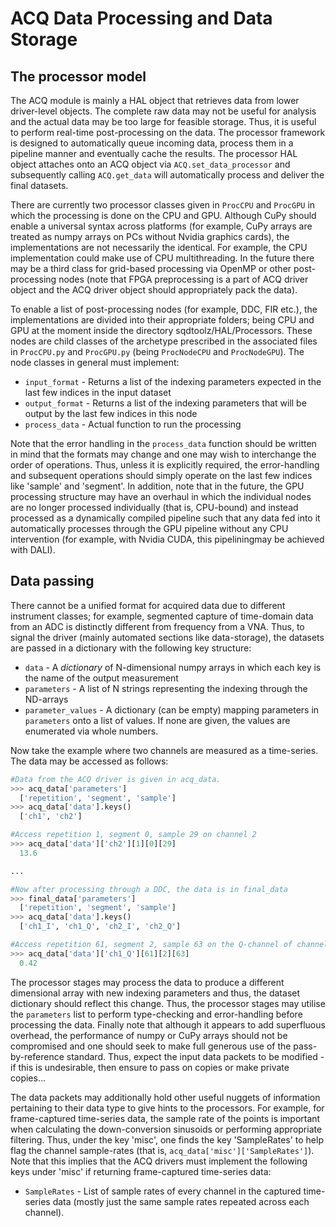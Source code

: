 # ACQ Data Processing and Data Storage

## The processor model

The ACQ module is mainly a HAL object that retrieves data from lower driver-level objects. The complete raw data may not be useful for analysis and the actual data may be too large for feasible storage. Thus, it is useful to perform real-time post-processing on the data. The processor framework is designed to automatically queue incoming data, process them in a pipeline manner and eventually cache the results. The processor HAL object attaches onto an ACQ object via `ACQ.set_data_processor` and subsequently calling `ACQ.get_data` will automatically process and deliver the final datasets.

There are currently two processor classes given in `ProcCPU` and `ProcGPU` in which the processing is done on the CPU and GPU. Although CuPy should enable a universal syntax across platforms (for example, CuPy arrays are treated as numpy arrays on PCs without Nvidia graphics cards), the implementations are not necessarily the identical. For example, the CPU implementation could make use of CPU multithreading. In the future there may be a third class for grid-based processing via OpenMP or other post-processing nodes (note that FPGA preprocessing is a part of ACQ driver object and the ACQ driver object should appropriately pack the data).

To enable a list of post-processing nodes (for example, DDC, FIR etc.), the implementations are divided into their appropriate folders; being CPU and GPU at the moment inside the directory sqdtoolz/HAL/Processors. These nodes are child classes of the archetype prescribed in the associated files in `ProcCPU.py` and `ProcGPU.py` (being `ProcNodeCPU` and `ProcNodeGPU`). The node classes in general must implement:

- `input_format` - Returns a list of the indexing parameters expected in the last few indices in the input dataset
- `output_format` - Returns a list of the indexing parameters that will be output by the last few indices in this node
- `process_data` - Actual function to run the processing

Note that the error handling in the `process_data` function should be written in mind that the formats may change and one may wish to interchange the order of operations. Thus, unless it is explicitly required, the error-handling and subsequent operations should simply operate on the last few indices like 'sample' and 'segment'. In addition, note that in the future, the GPU processing structure may have an overhaul in which the individual nodes are no longer processed individually (that is, CPU-bound) and instead processed as a dynamically compiled pipeline such that any data fed into it automatically processes through the GPU pipeline without any CPU intervention (for example, with Nvidia CUDA, this pipeliningmay be achieved with DALI).


## Data passing

There cannot be a unified format for acquired data due to different instrument classes; for example, segmented capture of time-domain data from an ADC is distinctly different from frequency from a VNA. Thus, to signal the driver (mainly automated sections like data-storage), the datasets are passed in a dictionary with the following key structure:

- `data` - A *dictionary* of N-dimensional numpy arrays in which each key is the name of the output measurement
- `parameters` - A list of N strings representing the indexing through the ND-arrays
- `parameter_values` - A dictionary (can be empty) mapping parameters in `parameters` onto a list of values. If none are given, the values are enumerated via whole numbers.

Now take the example where two channels are measured as a time-series. The data may be accessed as follows:

```python
#Data from the ACQ driver is given in acq_data.
>>> acq_data['parameters']
  ['repetition', 'segment', 'sample']
>>> acq_data['data'].keys()
  ['ch1', 'ch2']

#Access repetition 1, segment 0, sample 29 on channel 2
>>> acq_data['data']['ch2'][1][0][29]
  13.6

...

#Now after processing through a DDC, the data is in final_data
>>> final_data['parameters']
  ['repetition', 'segment', 'sample']
>>> acq_data['data'].keys()
  ['ch1_I', 'ch1_Q', 'ch2_I', 'ch2_Q']

#Access repetition 61, segment 2, sample 63 on the Q-channel of channel 1
>>> acq_data['data']['ch1_Q'][61][2][63]
  0.42
```

The processor stages may process the data to produce a different dimensional array with new indexing parameters and thus, the dataset dictionary should reflect this change. Thus, the processor stages may utilise the `parameters` list to perform type-checking and error-handling before processing the data. Finally note that although it appears to add superfluous overhead, the performance of numpy or CuPy arrays should not be compromised and one should seek to make full generous use of the pass-by-reference standard. Thus, expect the input data packets to be modified - if this is undesirable, then ensure to pass on copies or make private copies...

The data packets may additionally hold other useful nuggets of information pertaining to their data type to give hints to the processors. For example, for frame-captured time-series data, the sample rate of the points is important when calculating the down-conversion sinusoids or performing appropriate filtering. Thus, under the key 'misc', one finds the key 'SampleRates' to help flag the channel sample-rates (that is, `acq_data['misc']['SampleRates']`). Note that this implies that the ACQ drivers must implement the following keys under 'misc' if returning frame-captured time-series data:

- `SampleRates` - List of sample rates of every channel in the captured time-series data (mostly just the same sample rates repeated across each channel).




